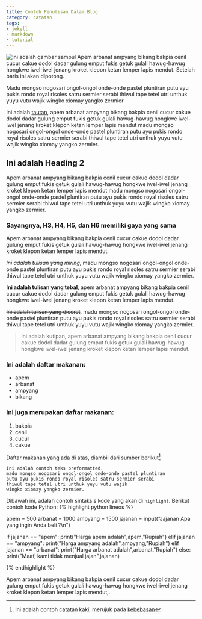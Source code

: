 ```yaml
---
title: Contoh Penulisan Dalam Blog
category: catatan
tags:
- jekyll
- markdown
- tutorial
---
```

![ini adalah gambar sampul](https://archive.org/download/sampul-hasan/sampul-hasan-01.jpg "ini adalah gambar sampul")
	Apem arbanat ampyang bikang bakpia cenil cucur cakue dodol dadar gulung emput fukis getuk gulali hawug-hawug hongkwe iwel-iwel jenang kroket klepon ketan lemper lapis mendut.
Setelah baris ini akan dipotong.
<!--more-->
Madu mongso nogosari ongol-ongol onde-onde pastel pluntiran putu ayu pukis rondo royal risoles satru sermier serabi thiwul tape tetel utri unthuk yuyu vutu wajik wingko xiomay yangko zermier

Ini adalah [tautan](https://kebebasan//), apem arbanat ampyang bikang bakpia cenil cucur cakue dodol dadar gulung emput fukis getuk gulali hawug-hawug hongkwe iwel-iwel jenang kroket klepon ketan lemper lapis mendut madu mongso nogosari ongol-ongol onde-onde pastel pluntiran putu ayu pukis rondo royal risoles satru sermier serabi thiwul tape tetel utri unthuk yuyu vutu wajik wingko xiomay yangko zermier.

## Ini adalah Heading 2
Apem arbanat ampyang bikang bakpia cenil cucur cakue dodol dadar gulung emput fukis getuk gulali hawug-hawug hongkwe iwel-iwel jenang kroket klepon ketan lemper lapis mendut madu mongso nogosari ongol-ongol onde-onde pastel pluntiran putu ayu pukis rondo royal risoles satru sermier serabi thiwul tape tetel utri unthuk yuyu vutu wajik wingko xiomay yangko zermier.

### Sayangnya, H3, H4, H5, dan H6 memiliki gaya yang sama
Apem arbanat ampyang bikang bakpia cenil cucur cakue dodol dadar gulung emput fukis getuk gulali hawug-hawug hongkwe iwel-iwel jenang kroket klepon ketan lemper lapis mendut.

*Ini adalah tulisan yang miring*, madu mongso nogosari ongol-ongol onde-onde pastel pluntiran putu ayu pukis rondo royal risoles satru sermier serabi thiwul tape tetel utri unthuk yuyu vutu wajik wingko xiomay yangko zermier.

**Ini adalah tulisan yang tebal**, apem arbanat ampyang bikang bakpia cenil cucur cakue dodol dadar gulung emput fukis getuk gulali hawug-hawug hongkwe iwel-iwel jenang kroket klepon ketan lemper lapis mendut.

~~Ini adalah tulisan yang dicoret~~, madu mongso nogosari ongol-ongol onde-onde pastel pluntiran putu ayu pukis rondo royal risoles satru sermier serabi thiwul tape tetel utri unthuk yuyu vutu wajik wingko xiomay yangko zermier.

> Ini adalah kutipan, apem arbanat ampyang bikang bakpia cenil cucur cakue dodol dadar gulung emput fukis getuk gulali hawug-hawug hongkwe iwel-iwel jenang kroket klepon ketan lemper lapis mendut.

### Ini adalah daftar makanan:
- apem
- arbanat
- ampyang
- bikang

### Ini juga merupakan daftar makanan:
1. bakpia
2. cenil
3. cucur
4. cakue

Daftar makanan yang ada di atas, diambil dari sumber berikut[^1]

    Ini adalah contoh teks preformatted.
	madu mongso nogosari ongol-ongol onde-onde pastel pluntiran
	putu ayu pukis rondo royal risoles satru sermier serabi
	thiwul tape tetel utri unthuk yuyu vutu wajik
	wingko xiomay yangko zermier.

Dibawah ini, adalah contoh sintaksis kode yang akan di ``highlight``. Berikut contoh kode Python:
{% highlight python lineos %}

apem = 500
arbanat = 1000
ampyang = 1500
jajanan = input("Jajanan Apa yang ingin Anda beli ?\n")

if jajanan == "apem":
	print("Harga apem adalah",apem,"Rupiah")
elif jajanan == "ampyang":
	print("Harga ampyang adalah",ampyang,"Rupiah")
elif jajanan == "arbanat":
	print("Harga arbanat adalah",arbanat,"Rupiah")
else:
	print("Maaf, kami tidak menjual jajan",jajanan)

{% endhighlight %}

Apem arbanat ampyang bikang bakpia cenil cucur cakue dodol dadar gulung emput fukis getuk gulali hawug-hawug hongkwe iwel-iwel jenang kroket klepon ketan lemper lapis mendut,.

[^1]: Ini adalah contoh catatan kaki, merujuk pada [kebebasan](https://kebebasan/)

